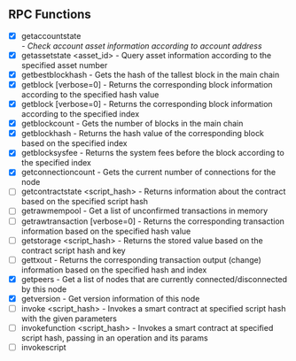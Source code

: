 ## RPC Functions

* [x] getaccountstate <address> - Check account asset information according to account address
* [x] getassetstate <asset_id> - Query asset information according to the specified asset number
* [x] getbestblockhash - Gets the hash of the tallest block in the main chain
* [x] getblock <hash> [verbose=0] - Returns the corresponding block information according to the specified hash value
* [x] getblock <index> [verbose=0] - Returns the corresponding block information according to the specified index
* [x] getblockcount - Gets the number of blocks in the main chain
* [x] getblockhash <index> - Returns the hash value of the corresponding block based on the specified index
* [x] getblocksysfee <index> - Returns the system fees before the block according to the specified index
* [x] getconnectioncount - Gets the current number of connections for the node
* [ ] getcontractstate <script_hash> - Returns information about the contract based on the specified script hash
* [ ] getrawmempool - Get a list of unconfirmed transactions in memory
* [ ] getrawtransaction <txid> [verbose=0] - Returns the corresponding transaction information based on the specified hash value
* [ ] getstorage <script_hash> <key> - Returns the stored value based on the contract script hash and key
* [ ] gettxout <txid> <n> - Returns the corresponding transaction output (change) information based on the specified hash and index
* [x] getpeers - Get a list of nodes that are currently connected/disconnected by this node
* [x] getversion - Get version information of this node
* [ ] invoke <script_hash> <params> - Invokes a smart contract at specified script hash with the given parameters
* [ ] invokefunction <script_hash> <operation> <params> - Invokes a smart contract at specified script hash, passing in an operation and its params
* [ ] invokescript <script> - Runs a script through the virtual machine and returns the results
* [ ] sendrawtransaction <hex> - Broadcast a transaction over the network. See the network protocol documentation.
* [ ] validateaddress <address> - Verify that the address is a correct NEO address
